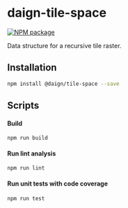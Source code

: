 # daign-tile-space

[![NPM package][npm]][npm-url]

Data structure for a recursive tile raster.

## Installation

```sh
npm install @daign/tile-space --save
```

## Scripts

#### Build

    npm run build

#### Run lint analysis

    npm run lint

#### Run unit tests with code coverage

    npm run test

[npm]: https://img.shields.io/npm/v/@daign/tile-space.svg
[npm-url]: https://www.npmjs.com/package/@daign/tile-space
